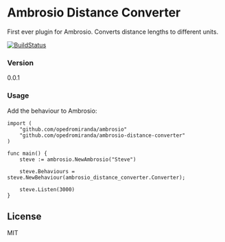 # Ambrosio Distance Converter

First ever plugin for Ambrosio.
Converts distance lengths to different units.

[![BuildStatus](https://travis-ci.org/opedromiranda/ambrosio-distance-converter.svg)](https://travis-ci.org/opedromiranda/ambrosio-distance-converter)


### Version
0.0.1

### Usage

Add the behaviour to Ambrosio:

```golang
import (
    "github.com/opedromiranda/ambrosio"
    "github.com/opedromiranda/ambrosio-distance-converter"
)

func main() {
	steve := ambrosio.NewAmbrosio("Steve")

    steve.Behaviours = steve.NewBehaviour(ambrosio_distance_converter.Converter);

	steve.Listen(3000)
}

```

License
----

MIT

